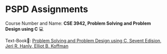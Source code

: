 # PSPD Assignments

Course Number and Name: **CSE 3942, Problem Solving and Problem Design using C** 💻

Text-Book📖: <a href="https://drive.google.com/file/d/1O2_ArpXVyaB1vsErlLQrE6DCJLFo140J/view?usp=sharing" target="blank"> Problem Solving and Problem Design using C, Sevent Edision, Jeri R. Hanly, Elliot B. Koffman</a>
